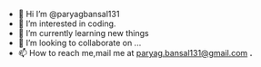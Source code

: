 - 👋 Hi I’m @paryagbansal131
- 👀 I’m interested in coding. 
- 🌱 I’m currently learning new things 
- 💞️ I’m looking to collaborate on ...
- 📫 How to reach me,mail me at paryag.bansal131@gmail.com __.__
<!---
paryagbansal131/paryagbansal131 is a ✨ special ✨ repository because its `README.md` (this file) appears on your GitHub profile.
You can click the Preview link to take a look at your changes.
--->
